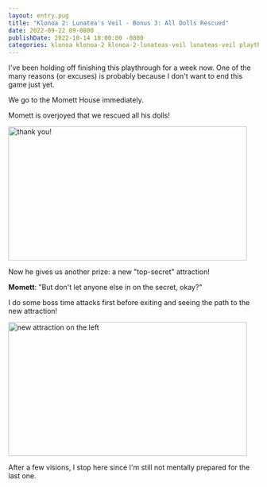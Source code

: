 ```yaml
---
layout: entry.pug
title: "Klonoa 2: Lunatea's Veil - Bonus 3: All Dolls Rescued"
date: 2022-09-22 09-0800
publishDate: 2022-10-14 18:00:00 -0800
categories: klonoa klonoa-2 klonoa-2-lunateas-veil lunateas-veil playthroughs
---
```


I've been holding off finishing this playthrough for a week now. One of the many reasons (or excuses) is probably because I don't want to end this game just yet.

We go to the Momett House immediately.

Momett is overjoyed that we rescued all his dolls!

<img src="https://i.imgur.com/2AIMO8P.jpg" alt="thank you!" id="hd-liveblog" width="480" height="270" />

Now he gives us another prize: a new "top-secret" attraction!

**Momett**: "But don't let anyone else in on the secret, okay?"

I do some boss time attacks first before exiting and seeing the path to the new attraction!

<img src="https://i.imgur.com/dFQGxWX.jpg" alt="new attraction on the left" id="hd-liveblog" width="480" height="270" />

After a few visions, I stop here since I'm still not mentally prepared for the last one.